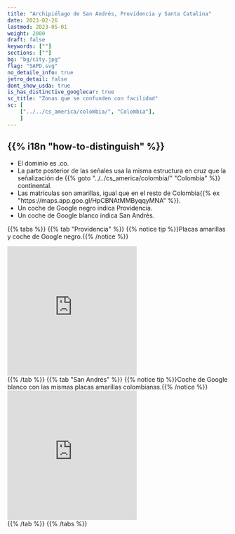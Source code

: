 ```yaml
---
title: "Archipiélago de San Andrés, Providencia y Santa Catalina"
date: 2023-02-26
lastmod: 2023-05-01
weight: 2000
draft: false
keywords: [""]
sections: [""]
bg: "bg/city.jpg"
flag: "SAPD.svg"
no_detaile_info: true
jetro_detail: false
dont_show_usda: true
is_has_distinctive_googlecar: true
sc_title: "Zonas que se confunden con facilidad"
sc: [
    ["../../cs_america/colombia/", "Colombia"],
    ]
---
```


<div class="main-desciption country-description">
    <h2 class="section-title">{{% i18n "how-to-distinguish" %}}</h2>
    <ul class="rule-list">
        <li>El dominio es <span class="quiz">.co</span>.</li>
        <li>La parte posterior de las señales usa la misma estructura en <span class="quiz">cruz</span> que la señalización de {{% goto "../../cs_america/colombia/" "Colombia" %}} continental.</li>
        <li>Las matrículas son amarillas, igual que en el resto de Colombia{{% ex "https://maps.app.goo.gl/HpCBNAtMMByqqyMNA" %}}.</li>
        <li>Un coche de Google <span class="quiz">negro</span> indica Providencia.</li>
        <li>Un coche de Google <span class="quiz">blanco</span> indica San Andrés.</li>
    </ul>
</div>

{{% tabs %}}
{{% tab "Providencia" %}}
{{% notice tip %}}Placas amarillas y coche de Google <span class="quiz">negro</span>.{{% /notice %}}
<div class="googlemap-if">
<iframe src="https://www.google.com/maps/embed?pb=!4v1679757357451!6m8!1m7!1slNIOFbUepcmPWtijHoNbdg!2m2!1d13.3292843138916!2d-81.37835727890173!3f109.6953457816907!4f-38.36080557825743!5f1.401040515686054" width="295" height="295" style="border:0;" allowfullscreen="" loading="lazy" referrerpolicy="no-referrer-when-downgrade"></iframe>
</div>
{{% /tab %}}
{{% tab "San Andrés" %}}
{{% notice tip %}}Coche de Google <span class="quiz">blanco</span> con las mismas placas amarillas colombianas.{{% /notice %}}
<div class="googlemap-if">
<iframe src="https://www.google.com/maps/embed?pb=!4v1679757448117!6m8!1m7!1siFw5AEYygAupQsSUeWxnvg!2m2!1d12.5381448985455!2d-81.707718377972!3f11.144275715058827!4f-31.470482776671!5f1.6118947326028952" width="295" height="295" style="border:0;" allowfullscreen="" loading="lazy" referrerpolicy="no-referrer-when-downgrade"></iframe>
</div>
{{% /tab %}}
{{% /tabs %}}
